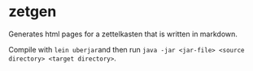 # zetgen

Generates html pages for a zettelkasten that is written in markdown.

Compile with `lein uberjar`and then run `java -jar <jar-file> <source directory> <target directory>`.

